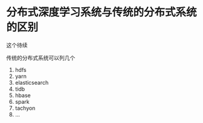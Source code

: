 分布式深度学习系统与传统的分布式系统的区别
====

这个待续

传统的分布式系统可以列几个

1. hdfs
2. yarn
3. elasticsearch
4. tidb
5. hbase
6. spark
7. tachyon
8. ...

